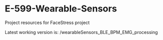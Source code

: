 # E-599-Wearable-Sensors
Project resources for FaceStress project

Latest working version is: /wearableSensors_BLE_BPM_EMG_processing
